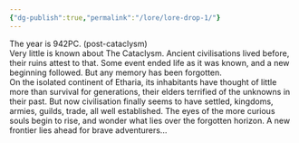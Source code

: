 ```yaml
---
{"dg-publish":true,"permalink":"/lore/lore-drop-1/"}
---
```


The year is 942PC. (post-cataclysm)  
Very little is known about The Cataclysm. Ancient civilisations lived before, their ruins attest to that. Some event ended life as it was known, and a new beginning followed. But any memory has been forgotten.  
On the isolated continent of Etharia, its inhabitants have thought of little more than survival for generations, their elders terrified of the unknowns in their past. But now civilisation finally seems to have settled, kingdoms, armies, guilds, trade, all well established. The eyes of the more curious souls begin to rise, and wonder what lies over the forgotten horizon. A new frontier lies ahead for brave adventurers...